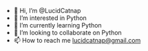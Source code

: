 - 👋 Hi, I’m @LucidCatnap
- 👀 I’m interested in Python
- 🌱 I’m currently learning Python
- 💞️ I’m looking to collaborate on Python
- 📫 How to reach me lucidcatnap@gmail.com
